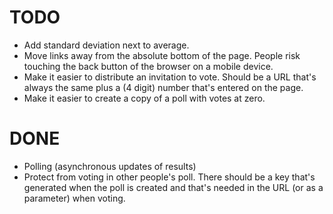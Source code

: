 # TODO

- Add standard deviation next to average.
- Move links away from the absolute bottom of the page. People risk touching
  the back button of the browser on a mobile device.
- Make it easier to distribute an invitation to vote. Should be a URL that's
  always the same plus a (4 digit) number that's entered on the page.
- Make it easier to create a copy of a poll with votes at zero.

# DONE

- Polling (asynchronous updates of results)
- Protect from voting in other people's poll. There should be a key that's
  generated when the poll is created and that's needed in the URL (or as a
  parameter) when voting.
